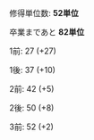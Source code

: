 修得単位数: **52単位**

卒業まであと **82単位**

1前: 27 (+27)

1後: 37 (+10)

2前: 42 (+5)

2後: 50 (+8)

3前: 52 (+2)
